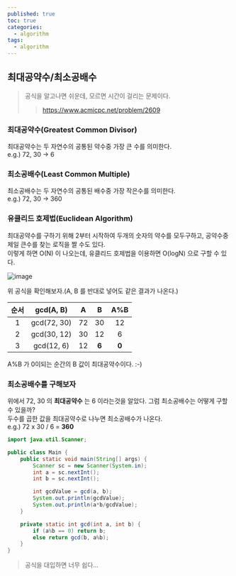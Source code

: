 ```yaml
---
published: true
toc: true
categories:
  - algorithm
tags:
  - algorithm
---
```

## 최대공약수/최소공배수  
> 공식을 알고나면 쉬운데, 모르면 시간이 걸리는 문제이다.
>> <https://www.acmicpc.net/problem/2609>


### 최대공약수(Greatest Common Divisor)  
최대공약수는 두 자연수의 공통된 약수중 가장 큰 수를 의미한다.  
e.g.) 72, 30 -> 6


### 최소공배수(Least Common Multiple)  
최소공배수는 두 자연수의 공통된 배수중 가장 작은수를 의미한다.  
e.g.) 72, 30 -> 360


### 유클리드 호제법(Euclidean Algorithm)  
최대공약수를 구하기 위해 2부터 시작하여 두개의 숫자의 약수를 모두구하고, 공약수중 제일 큰수를 찾는 로직을 짤 수도 있다.  
이렇게 하면 O(N) 이 나오는데, 유클리드 호제법을 이용하면 O(logN) 으로 구할 수 있다.

![image](https://user-images.githubusercontent.com/9858389/112879241-dc301480-9103-11eb-8ccd-41c9517cbc9a.png)

위 공식을 확인해보자.(A, B 를 반대로 넣어도 같은 결과가 나온다.)


| 순서 | gcd(A, B) | A | B | A%B |
|:-:|:-:|:-:|:-:|:-:|
| 1 | gcd(72, 30) | 72 | 30 | 12 |
| 2 | gcd(30, 12) | 30 | 12 | 6 |
| 3 | gcd(12, 6) | 12 | __6__ | __0__ |

A%B 가 0이되는 순간의 B 값이 최대공약수이다. :-)

### 최소공배수를 구해보자  
위에서 72, 30 의 __최대공약수__ 는 6 이라는것을 알았다. 그럼 최소공배수는 어떻게 구할수 있을까?  
두수를 곱한 값을 최대공약수로 나누면 최소공배수가 나온다.  
e.g.) 72 x 30 / 6 = __360__


```java
import java.util.Scanner;

public class Main {
    public static void main(String[] args) {
        Scanner sc = new Scanner(System.in);
        int a = sc.nextInt();
        int b = sc.nextInt();

        int gcdValue = gcd(a, b);
        System.out.println(gcdValue);
        System.out.println(a*b/gcdValue);
    }

    private static int gcd(int a, int b) {
        if (a%b == 0) return b;
        else return gcd(b, a%b);
    }
}
```

> 공식을 대입하면 너무 쉽다...
